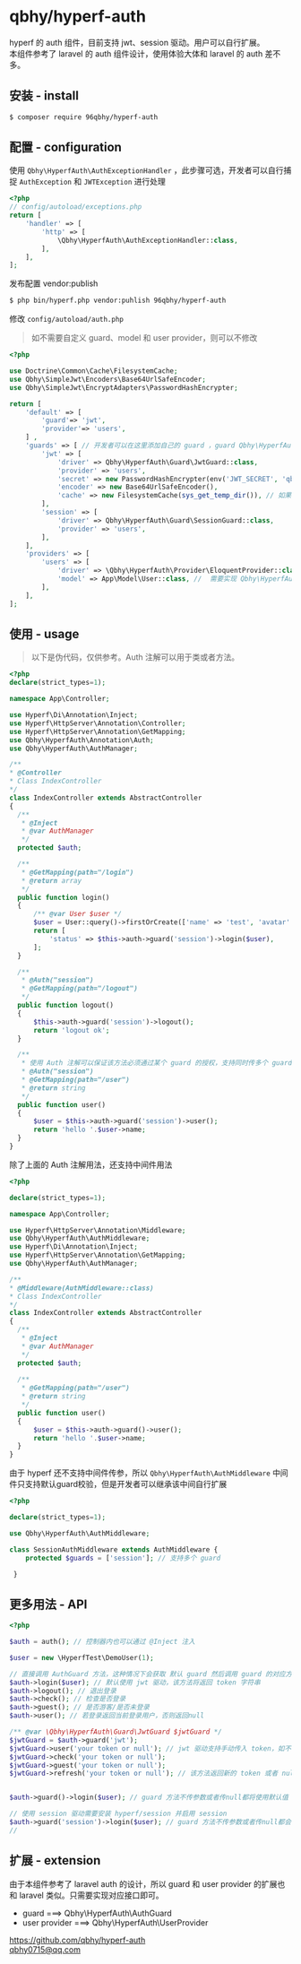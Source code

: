 # qbhy/hyperf-auth
hyperf 的 auth 组件，目前支持 jwt、session 驱动。用户可以自行扩展。  
本组件参考了 laravel 的 auth 组件设计，使用体验大体和 laravel 的 auth 差不多。

## 安装 - install
```bash
$ composer require 96qbhy/hyperf-auth
```

## 配置 - configuration
使用 `Qbhy\HyperfAuth\AuthExceptionHandler` ，此步骤可选，开发者可以自行捕捉 `AuthException`  和 `JWTException` 进行处理
```php
<?php
// config/autoload/exceptions.php
return [
    'handler' => [
        'http' => [
            \Qbhy\HyperfAuth\AuthExceptionHandler::class,
        ],    
    ],
];
```

发布配置 vendor:publish
```bash
$ php bin/hyperf.php vendor:puhlish 96qbhy/hyperf-auth
```
修改 `config/autoload/auth.php`
> 如不需要自定义 guard、model 和 user provider，则可以不修改
```php
<?php

use Doctrine\Common\Cache\FilesystemCache;
use Qbhy\SimpleJwt\Encoders\Base64UrlSafeEncoder;
use Qbhy\SimpleJwt\EncryptAdapters\PasswordHashEncrypter;

return [
    'default' => [
        'guard'=> 'jwt',
        'provider'=> 'users',
    ] ,
    'guards' => [ // 开发者可以在这里添加自己的 guard ，guard Qbhy\HyperfAuth\AuahGuard 接口
        'jwt' => [
            'driver' => Qbhy\HyperfAuth\Guard\JwtGuard::class,
            'provider' => 'users',
            'secret' => new PasswordHashEncrypter(env('JWT_SECRET', 'qbhy/hyperf-auth')),
            'encoder' => new Base64UrlSafeEncoder(),
            'cache' => new FilesystemCache(sys_get_temp_dir()), // 如果需要分布式部署，请选择 redis 或者其他支持分布式的缓存驱动
        ],
        'session' => [
            'driver' => Qbhy\HyperfAuth\Guard\SessionGuard::class,
            'provider' => 'users',
        ],
    ],
    'providers' => [
        'users' => [
            'driver' => \Qbhy\HyperfAuth\Provider\EloquentProvider::class, // user provider 需要实现 Qbhy\HyperfAuth\UserProvider 接口
            'model' => App\Model\User::class, //  需要实现 Qbhy\HyperfAuth\Authenticatable 接口
        ],
    ],
];
```

## 使用 - usage
> 以下是伪代码，仅供参考。Auth 注解可以用于类或者方法。
```php
<?php
declare(strict_types=1);

namespace App\Controller;

use Hyperf\Di\Annotation\Inject;
use Hyperf\HttpServer\Annotation\Controller;
use Hyperf\HttpServer\Annotation\GetMapping;
use Qbhy\HyperfAuth\Annotation\Auth;
use Qbhy\HyperfAuth\AuthManager;

/**
* @Controller
* Class IndexController
*/
class IndexController extends AbstractController
{
  /**
   * @Inject
   * @var AuthManager
   */
  protected $auth;

  /**
   * @GetMapping(path="/login")
   * @return array
   */
  public function login()
  {
      /** @var User $user */
      $user = User::query()->firstOrCreate(['name' => 'test', 'avatar' => 'avatar']);
      return [
          'status' => $this->auth->guard('session')->login($user),
      ];
  }

  /**
   * @Auth("session")
   * @GetMapping(path="/logout")
   */
  public function logout()
  {
      $this->auth->guard('session')->logout();
      return 'logout ok';
  }

  /**
   * 使用 Auth 注解可以保证该方法必须通过某个 guard 的授权，支持同时传多个 guard，不传参数使用默认 guard
   * @Auth("session")
   * @GetMapping(path="/user")
   * @return string
   */
  public function user()
  {
      $user = $this->auth->guard('session')->user();
      return 'hello '.$user->name;
  }
}
```
除了上面的 Auth 注解用法，还支持中间件用法
```php
<?php

declare(strict_types=1);

namespace App\Controller;

use Hyperf\HttpServer\Annotation\Middleware;
use Qbhy\HyperfAuth\AuthMiddleware; 
use Hyperf\Di\Annotation\Inject;
use Hyperf\HttpServer\Annotation\GetMapping;
use Qbhy\HyperfAuth\AuthManager;

/**
* @Middleware(AuthMiddleware::class)
* Class IndexController
*/
class IndexController extends AbstractController
{
  /**
   * @Inject
   * @var AuthManager
   */
  protected $auth;
  
  /**
   * @GetMapping(path="/user")
   * @return string
   */
  public function user()
  {
      $user = $this->auth->guard()->user();
      return 'hello '.$user->name;
  }
}
```
由于 hyperf 还不支持中间件传参，所以 `Qbhy\HyperfAuth\AuthMiddleware` 中间件只支持默认guard校验，但是开发者可以继承该中间自行扩展
```php
<?php

declare(strict_types=1);

use Qbhy\HyperfAuth\AuthMiddleware; 

class SessionAuthMiddleware extends AuthMiddleware { 
    protected $guards = ['session']; // 支持多个 guard

 }
```

## 更多用法 - API
```php
<?php

$auth = auth(); // 控制器内也可以通过 @Inject 注入

$user = new \HyperfTest\DemoUser(1);

// 直接调用 AuthGuard 方法，这种情况下会获取 默认 guard 然后调用 guard 的对应方法
$auth->login($user); // 默认使用 jwt 驱动，该方法将返回 token 字符串
$auth->logout(); // 退出登录
$auth->check(); // 检查是否登录
$auth->guest(); // 是否游客/是否未登录
$auth->user(); // 若登录返回当前登录用户，否则返回null

/** @var \Qbhy\HyperfAuth\Guard\JwtGuard $jwtGuard */
$jwtGuard = $auth->guard('jwt');
$jwtGuard->user('your token or null'); // jwt 驱动支持手动传入 token，如不传或者传null则从 request 中解析
$jwtGuard->check('your token or null');
$jwtGuard->guest('your token or null');
$jwtGuard->refresh('your token or null'); // 该方法返回新的 token 或者 null


$auth->guard()->login($user); // guard 方法不传参数或者传null都将使用默认值

// 使用 session 驱动需要安装 hyperf/session 并启用 session
$auth->guard('session')->login($user); // guard 方法不传参数或者传null都会获取默认值
// 
```

## 扩展 - extension
由于本组件参考了 laravel auth 的设计，所以 guard 和 user provider 的扩展也和 laravel 类似。只需要实现对应接口即可。
* guard ===> Qbhy\HyperfAuth\AuthGuard  
* user provider ===> Qbhy\HyperfAuth\UserProvider  

https://github.com/qbhy/hyperf-auth  
qbhy0715@qq.com  